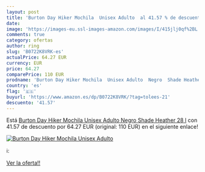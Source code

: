 ```yaml
---
layout: post
title: 'Burton Day Hiker Mochila  Unisex Adulto  al 41.57 % de descuento'
date: 
image: 'https://images-eu.ssl-images-amazon.com/images/I/415jlj0qf%2BL._SL200_.jpg'
comments: true
category: ofertas
author: ring
slug: 'B0722K8VRK-es'
actualPrice: 64.27 EUR
currency: EUR
price: 64.27
comparePrice: 110 EUR
prodname: 'Burton Day Hiker Mochila  Unisex Adulto  Negro  Shade Heather   28 l'
country: 'es'
flag: '🇪🇸'
buyurl: 'https://www.amazon.es/dp/B0722K8VRK/?tag=tolees-21'
descuento: '41.57'
---
```


Está [Burton Day Hiker Mochila  Unisex Adulto  Negro  Shade Heather   28 l](https://www.amazon.es/dp/B0722K8VRK/?tag=tolees-21) con 41.57 de descuento por 64.27 EUR (original: 110 EUR) en el siguiente enlace!

[![Burton Day Hiker Mochila  Unisex Adulto ](https://images-eu.ssl-images-amazon.com/images/I/415jlj0qf%2BL._SL200_.jpg)](https://www.amazon.es/dp/B0722K8VRK/?tag=tolees-21)

ℹ️:


[Ver la oferta!!](https://www.amazon.es/dp/B0722K8VRK/?tag=tolees-21)
